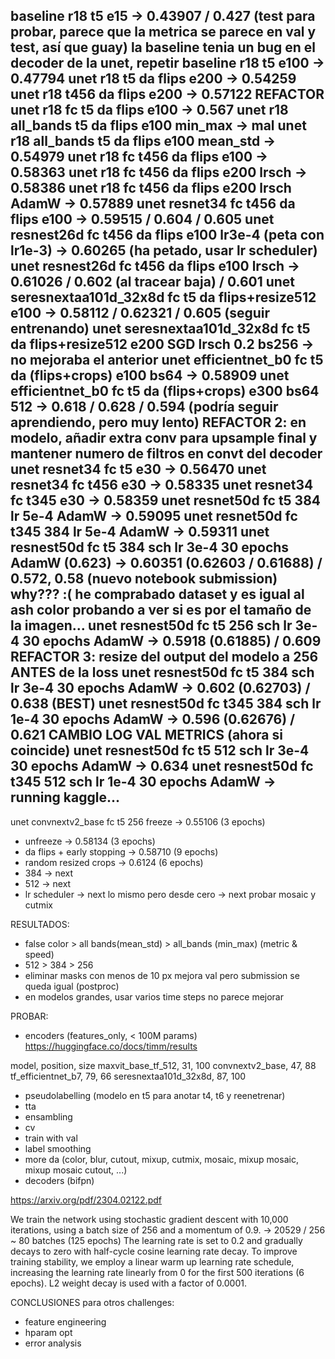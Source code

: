 baseline r18 t5 e15 -> 0.43907 / 0.427 (test para probar, parece que la metrica se parece en val y test, así que guay)
la baseline tenia un bug en el decoder de la unet, repetir
baseline r18 t5 e100 -> 0.47794
unet r18 t5 da flips e200 -> 0.54259
unet r18 t456 da flips e200 -> 0.57122
REFACTOR
unet r18 fc t5 da flips e100 -> 0.567
unet r18 all_bands t5 da flips e100 min_max -> mal
unet r18 all_bands t5 da flips e100 mean_std -> 0.54979
unet r18 fc t456 da flips e100 -> 0.58363
unet r18 fc t456 da flips e200 lrsch -> 0.58386 
unet r18 fc t456 da flips e200 lrsch AdamW -> 0.57889
unet resnet34 fc t456 da flips e100  -> 0.59515 / 0.604 / 0.605 
unet resnest26d fc t456 da flips e100 lr3e-4 (peta con lr1e-3) -> 0.60265 (ha petado, usar lr scheduler)
unet resnest26d fc t456 da flips e100 lrsch -> 0.61026 / 0.602 (al tracear baja) / 0.601
unet seresnextaa101d_32x8d fc t5 da flips+resize512 e100 -> 0.58112	 / 0.62321 / 0.605 (seguir entrenando)
unet seresnextaa101d_32x8d fc t5 da flips+resize512 e200 SGD lrsch 0.2 bs256 -> no mejoraba el anterior
unet efficientnet_b0 fc t5 da (flips+crops) e100 bs64 -> 0.58909
unet efficientnet_b0 fc t5 da (flips+crops) e300 bs64 512 -> 0.618 / 0.628 / 0.594 (podría seguir aprendiendo, pero muy lento)
REFACTOR 2: en modelo, añadir extra conv para upsample final y mantener numero de filtros en convt del decoder
unet resnet34 fc t5 e30  -> 0.56470
unet resnet34 fc t456 e30  -> 0.58335
unet resnet34 fc t345 e30  -> 0.58359
unet resnet50d fc t5 384 lr 5e-4 AdamW -> 0.59095
unet resnet50d fc t345 384 lr 5e-4 AdamW -> 0.59311
unet resnest50d fc t5 384 sch lr 3e-4 30 epochs AdamW (0.623) -> 0.60351 (0.62603 / 0.61688) / 0.572, 0.58 (nuevo notebook submission)
why??? :(
he comprabado dataset y es igual al ash color
probando a ver si es por el tamaño de la imagen...
unet resnest50d fc t5 256 sch lr 3e-4 30 epochs AdamW -> 0.5918 (0.61885) / 0.609 
REFACTOR 3: resize del output del modelo a 256 ANTES de la loss
unet resnest50d fc t5 384 sch lr 3e-4 30 epochs AdamW -> 0.602 (0.62703) / 0.638 (BEST)
unet resnest50d fc t345 384 sch lr 1e-4 30 epochs AdamW -> 0.596 (0.62676) / 0.621
CAMBIO LOG VAL METRICS (ahora si coincide)
unet resnest50d fc t5 512 sch lr 3e-4 30 epochs AdamW -> 0.634
unet resnest50d fc t345 512 sch lr 1e-4 30 epochs AdamW -> running kaggle...
---
unet convnextv2_base fc t5 256 freeze -> 0.55106 (3 epochs)
+ unfreeze -> 0.58134 (3 epochs)
+ da flips + early stopping -> 0.58710 (9 epochs)
+ random resized crops -> 0.6124 (6 epochs)
+ 384 -> next
+ 512 -> next
+ lr scheduler -> next
lo mismo pero desde cero -> next
probar mosaic y cutmix

RESULTADOS:

- false color > all bands(mean_std) > all_bands (min_max) (metric & speed)
- 512 > 384 > 256 
- eliminar masks con menos de 10 px mejora val pero submission se queda igual (postproc)
- en modelos grandes, usar varios time steps no parece mejorar

PROBAR:

- encoders (features_only, < 100M params) https://huggingface.co/docs/timm/results

model, position, size 
maxvit_base_tf_512, 31, 100
convnextv2_base, 47, 88
tf_efficientnet_b7, 79, 66
seresnextaa101d_32x8d, 87, 100


- pseudolabelling (modelo en t5 para anotar t4, t6 y reenetrenar)
- tta
- ensambling
- cv
- train with val
- label smoothing
- more da (color, blur, cutout, mixup, cutmix, mosaic, mixup mosaic, mixup mosaic cutout, ...)
- decoders (bifpn)

https://arxiv.org/pdf/2304.02122.pdf 

We train the network using stochastic gradient descent with
10,000 iterations, using a batch size of 256 and a momentum
of 0.9. -> 20529 / 256 ~ 80 batches (125 epochs)
The learning rate is set to 0.2 and gradually decays to zero with half-cycle
cosine learning rate decay. To improve training stability, we
employ a linear warm up learning rate schedule, increasing
the learning rate linearly from 0 for the first 500 iterations (6 epochs).
L2 weight decay is used with a factor of 0.0001.

CONCLUSIONES para otros challenges:

- feature engineering
- hparam opt
- error analysis